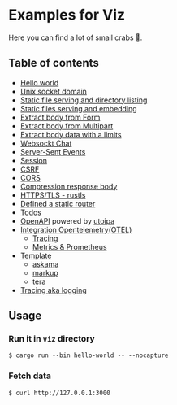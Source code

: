 # Examples for Viz

Here you can find a lot of small crabs 🦀.

## Table of contents

* [Hello world](hello-world)
* [Unix socket domain](unix-socket)
* [Static file serving and directory listing](static-files/serve)
* [Static files serving and embedding](static-files/embed)
* [Extract body from Form](forms/form)
* [Extract body from Multipart](forms/multipart)
* [Extract body data with a limits](limits)
* [Websockt Chat](websocket-chat)
* [Server-Sent Events](sse)
* [Session](session)
* [CSRF](csrf)
* [CORS](cors)
* [Compression response body](compression)
* [HTTPS/TLS - rustls](rustls)
* [Defined a static router](static-routes)
* [Todos](routing/todos)
* [OpenAPI](routing/openapi) powered by [utoipa](https://docs.rs/utoipa/latest/utoipa/)
* [Integration Opentelemetry(OTEL)](https://github.com/open-telemetry/opentelemetry-rust)
  * [Tracing](otel/tracing)
  * [Metrics & Prometheus](otel/metrics)
* [Template](templates)
  * [askama](templates/askama)
  * [markup](templates/markup)
  * [tera](templates/tera)
* [Tracing aka logging](tracing)

## Usage

### Run it in `viz` directory

```console
$ cargo run --bin hello-world -- --nocapture
```

### Fetch data

```console
$ curl http://127.0.0.1:3000
```
